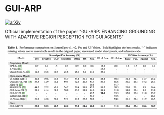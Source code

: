 # GUI-ARP

[![arXiv](https://img.shields.io/badge/arXiv-2509.15532-b31b1b.svg)](https://arxiv.org/abs/2509.15532)

Official implementation of the paper "GUI-ARP: ENHANCING GROUNDING WITH ADAPTIVE REGION PERCEPTION FOR GUI AGENTS"

![image](assets/main_results.png)
